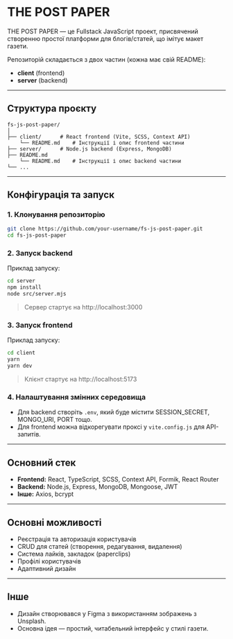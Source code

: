 # THE POST PAPER

THE POST PAPER — це Fullstack JavaScript проект, присвячений створенню простої платформи для блогів/статей, що імітує макет газети.

Репозиторій складається з двох частин (кожна має свій README):

- **client** (frontend)
- **server** (backend)

---

## Структура проєкту

```
fs-js-post-paper/
│
├── client/      # React frontend (Vite, SCSS, Context API)
    └── README.md    # Інструкції і опис frontend частини
├── server/      # Node.js backend (Express, MongoDB)
├── README.md
    └── README.md    # Інструкції і опис backend частини
└── ...
```

---

## Конфігурація та запуск

### 1. Клонування репозиторію

```bash
git clone https://github.com/your-username/fs-js-post-paper.git
cd fs-js-post-paper
```

### 2. Запуск backend

Приклад запуску:

```bash
cd server
npm install
node src/server.mjs
```

> Сервер стартує на http://localhost:3000

### 3. Запуск frontend

Приклад запуску:

```bash
cd client
yarn
yarn dev
```

> Клієнт стартує на http://localhost:5173

### 4. Налаштування змінних середовища

- Для backend створіть `.env`, який буде містити SESSION_SECRET, MONGO_URI, PORT тощо.
- Для frontend можна відкорегувати проксі у `vite.config.js` для API-запитів.

---

## Основний стек

- **Frontend:** React, TypeScript, SCSS, Context API, Formik, React Router
- **Backend:** Node.js, Express, MongoDB, Mongoose, JWT
- **Інше:** Axios, bcrypt

---

## Основні можливості

- Реєстрація та авторизація користувачів
- CRUD для статей (створення, редагування, видалення)
- Система лайків, закладок (paperclips)
- Профілі користувачів
- Адаптивний дизайн

---

## Інше

- Дизайн створювався у Figma з використанням зображень з Unsplash.
- Основна ідея — простий, читабельний інтерфейс у стилі газети.
